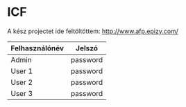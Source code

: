# ICF

A kész projectet ide feltöltöttem: http://www.afp.epizy.com/

|Felhasználónév|Jelszó|
|---|---|
|Admin|password|
|User 1|password|
|User 2|password|
|User 3|password|
